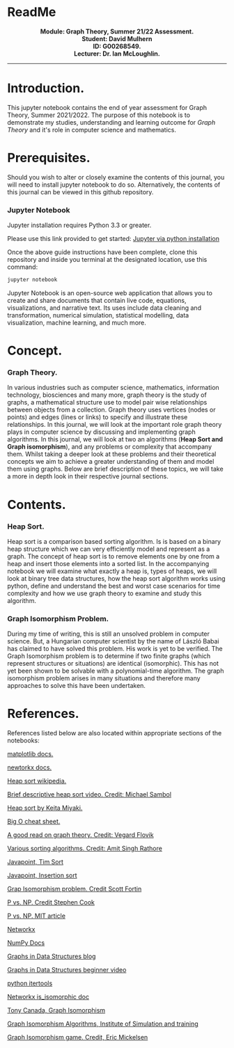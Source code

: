 <h1>ReadMe</h1>

<center>
    <b>Module: Graph Theory, Summer 21/22 Assessment.</b>
    <br>
    <b>Student: David Mulhern</b>
    <br>
    <b>ID: G00268549.</b>
    <br>
    <b>Lecturer: Dr. Ian McLoughlin.</b>
</center>

***

# Introduction.

This jupyter notebook contains the end of year assessment for Graph Theory,  Summer 2021/2022.
The purpose of this notebook is to demonstrate my studies, understanding and learning outcome for <i>Graph Theory</i> and it's role in computer science and mathematics.

# Prerequisites.

Should you wish to alter or closely examine the contents of this journal, you will need to install jupyter notebook to do so. Alternatively, the contents of this journal can be viewed in this github repository.

### Jupyter Notebook

Jupyter installation requires Python 3.3 or greater.

Please use this link provided to get started: [Jupyter via python installation](https://test-jupyter.readthedocs.io/en/rtd-theme/install.html#:~:text=Prerequisite%3A%20Jupyter%20installation%20requires%20Python,package%20manager%2C%20or%20using%20Anaconda.)

Once the above guide instructions have been complete, clone this repository and inside you terminal at the designated location, use this command:

```bash
jupyter notebook
```

Jupyter Notebook is an open-source web application that allows you to create and share documents that contain live code, equations, visualizations, and narrative text. Its uses include data cleaning and transformation, numerical simulation, statistical modelling, data visualization, machine learning, and much more.

# Concept.


### Graph Theory.

In various industries such as computer science, mathematics, information technology, biosciences and many more, graph theory is the study of graphs, a mathematical structure use to model pair wise relationships between objects from a collection. Graph theory uses vertices (nodes or points) and edges (lines or links) to specify and illustrate these relationships. In this journal, we will look at the important role graph theory plays in computer science by discussing and implementing graph algorithms. 
In this journal, we will look at two an algorithms (<b>Heap Sort and Graph isomorphism</b>), and any problems or complexity that accompany them. Whilst taking a deeper look at these problems and their theoretical concepts we aim to achieve a greater understanding of them and model them using graphs. Below are brief description of these topics, we will take a more in depth look in their respective journal sections.


# Contents.


### Heap Sort.

Heap sort is a comparison based sorting algorithm. Is is based on a binary heap structure which we can very efficiently model and represent as a graph. The concept of heap sort is to remove elements one by one from a heap and insert those elements into a sorted list. In the accompanying notebook we will examine what exactly a heap is, types of heaps, we will look at binary tree data structures, how the heap sort algorithm works using python, define and understand the best and worst case scenarios for time complexity and how we use graph theory to examine and study this algorithm.


### Graph Isomorphism Problem.

During my time of writing, this is still an unsolved problem in computer science. But, a Hungarian computer scientist by the name of László Babai has claimed to have solved this problem. His work is yet to be verified. The Graph Isomorphism problem is to determine if two finite graphs (which represent structures or situations) are identical (isomorphic). This has not yet been shown to be solvable with a polynomial-time algorithm. The graph isomorphism problem arises in many situations and therefore many approaches to solve this have been undertaken.


# References.

References listed below are also located within appropriate sections of the notebooks:

[matplotlib docs.](https://matplotlib.org/3.5.0/api/_as_gen/matplotlib.pyplot.html)

[newtorkx docs.](https://networkx.org/)

[Heap sort wikipedia.](https://en.wikipedia.org/wiki/Heapsort)

[Brief descriptive heap sort video. Credit: Michael Sambol](https://www.youtube.com/watch?v=2DmK_H7IdTo)

[Heap sort by Keita Miyaki.](https://towardsdatascience.com/basic-algorithms-heapsort-31d64d6919a1)

[Big O cheat sheet.](https://www.bigocheatsheet.com/)

[A good read on graph theory. Credit: Vegard Flovik](https://towardsdatascience.com/what-is-graph-theory-and-why-should-you-care-28d6a715a5c2)

[Various sorting algorithms. Credit: Amit Singh Rathore](https://towardsdatascience.com/sorting-algorithms-with-python-4ec7081d78a1)

[Javapoint, Tim Sort](https://www.javatpoint.com/tim-sort)

[Javapoint, Insertion sort](https://www.javatpoint.com/insertion-sort)

[Grap Isomorphism problem. Credit Scott Fortin](https://era.library.ualberta.ca/items/f8153faa-71bf-4b64-9eb4-f0c6d3b529dd?fbclid=IwAR1wlefGVtcmG12nM17jZDVWQBdtpfgBJUaMYGHXEei9CtOxnsL9aEIJMjA)

[P vs. NP. Credit Stephen Cook](http://citeseerx.ist.psu.edu/viewdoc/download?doi=10.1.1.185.1255&rep=rep1&type=pdf&fbclid=IwAR1wlefGVtcmG12nM17jZDVWQBdtpfgBJUaMYGHXEei9CtOxnsL9aEIJMjA#page=82)

[P vs. NP. MIT article](https://news.mit.edu/2009/explainer-pnp)

[Networkx](https://networkx.org/documentation/stable/index.html)

[NumPy Docs](https://numpy.org/doc/)

[Graphs in Data Structures blog](https://www.mygreatlearning.com/blog/representing-graphs-in-data-structures/)

[Graphs in Data Structures beginner video](https://www.youtube.com/watch?v=bvWVs0tJUOY)

[python itertools](https://docs.python.org/3/library/itertools.html)

[Networkx is_isomorphic doc](https://networkx.org/documentation/stable/_modules/networkx/algorithms/isomorphism/isomorph.html?#is_isomorphic)

[Tony Canada, Graph Isomorphism](https://tonicanada.medium.com/brute-force-code-for-isomorphisms-1241ef180570)

[Graph Isomorphism Algorithms, Institute of Simulation and training](https://stars.library.ucf.edu/cgi/viewcontent.cgi?article=1105&context=istlibrary&httpsredir=1&referer=&fbclid=IwAR0fYiskb6WnVkjzdMaUMFzMU6LO_1k3LLX1PvukXMHQht9ZxCmhqtEuvKc)

[Graph Isomorphism game. Credit, Eric Mickelsen](https://github.ericmickelsen.com/)